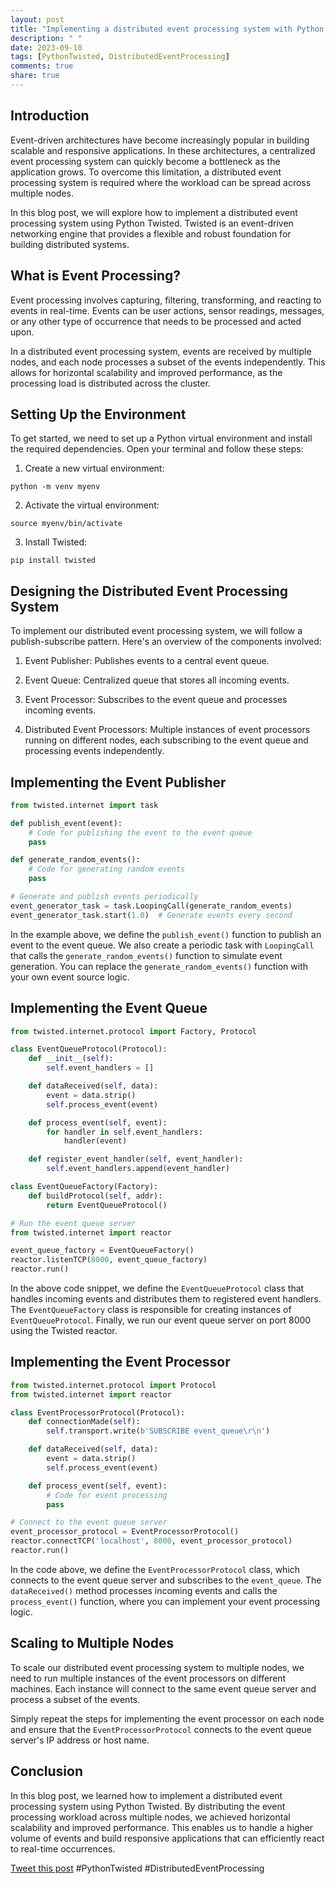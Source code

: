 ```yaml
---
layout: post
title: "Implementing a distributed event processing system with Python Twisted"
description: " "
date: 2023-09-18
tags: [PythonTwisted, DistributedEventProcessing]
comments: true
share: true
---
```


## Introduction

Event-driven architectures have become increasingly popular in building scalable and responsive applications. In these architectures, a centralized event processing system can quickly become a bottleneck as the application grows. To overcome this limitation, a distributed event processing system is required where the workload can be spread across multiple nodes.

In this blog post, we will explore how to implement a distributed event processing system using Python Twisted. Twisted is an event-driven networking engine that provides a flexible and robust foundation for building distributed systems.

## What is Event Processing?

Event processing involves capturing, filtering, transforming, and reacting to events in real-time. Events can be user actions, sensor readings, messages, or any other type of occurrence that needs to be processed and acted upon.

In a distributed event processing system, events are received by multiple nodes, and each node processes a subset of the events independently. This allows for horizontal scalability and improved performance, as the processing load is distributed across the cluster.

## Setting Up the Environment

To get started, we need to set up a Python virtual environment and install the required dependencies. Open your terminal and follow these steps:

1. Create a new virtual environment:
```
python -m venv myenv
```

2. Activate the virtual environment:
```
source myenv/bin/activate
```

3. Install Twisted:
```
pip install twisted
```

## Designing the Distributed Event Processing System

To implement our distributed event processing system, we will follow a publish-subscribe pattern. Here's an overview of the components involved:

1. Event Publisher: Publishes events to a central event queue.

2. Event Queue: Centralized queue that stores all incoming events.

3. Event Processor: Subscribes to the event queue and processes incoming events.

4. Distributed Event Processors: Multiple instances of event processors running on different nodes, each subscribing to the event queue and processing events independently.

## Implementing the Event Publisher

```python
from twisted.internet import task

def publish_event(event):
    # Code for publishing the event to the event queue
    pass

def generate_random_events():
    # Code for generating random events
    pass

# Generate and publish events periodically
event_generator_task = task.LoopingCall(generate_random_events)
event_generator_task.start(1.0)  # Generate events every second
```

In the example above, we define the `publish_event()` function to publish an event to the event queue. We also create a periodic task with `LoopingCall` that calls the `generate_random_events()` function to simulate event generation. You can replace the `generate_random_events()` function with your own event source logic.

## Implementing the Event Queue

```python
from twisted.internet.protocol import Factory, Protocol

class EventQueueProtocol(Protocol):
    def __init__(self):
        self.event_handlers = []

    def dataReceived(self, data):
        event = data.strip()
        self.process_event(event)

    def process_event(self, event):
        for handler in self.event_handlers:
            handler(event)

    def register_event_handler(self, event_handler):
        self.event_handlers.append(event_handler)

class EventQueueFactory(Factory):
    def buildProtocol(self, addr):
        return EventQueueProtocol()

# Run the event queue server
from twisted.internet import reactor

event_queue_factory = EventQueueFactory()
reactor.listenTCP(8000, event_queue_factory)
reactor.run()
```

In the above code snippet, we define the `EventQueueProtocol` class that handles incoming events and distributes them to registered event handlers. The `EventQueueFactory` class is responsible for creating instances of `EventQueueProtocol`. Finally, we run our event queue server on port 8000 using the Twisted reactor.

## Implementing the Event Processor

```python
from twisted.internet.protocol import Protocol
from twisted.internet import reactor

class EventProcessorProtocol(Protocol):
    def connectionMade(self):
        self.transport.write(b'SUBSCRIBE event_queue\r\n')

    def dataReceived(self, data):
        event = data.strip()
        self.process_event(event)

    def process_event(self, event):
        # Code for event processing
        pass

# Connect to the event queue server
event_processor_protocol = EventProcessorProtocol()
reactor.connectTCP('localhost', 8000, event_processor_protocol)
reactor.run()
```

In the code above, we define the `EventProcessorProtocol` class, which connects to the event queue server and subscribes to the `event_queue`. The `dataReceived()` method processes incoming events and calls the `process_event()` function, where you can implement your event processing logic.

## Scaling to Multiple Nodes

To scale our distributed event processing system to multiple nodes, we need to run multiple instances of the event processors on different machines. Each instance will connect to the same event queue server and process a subset of the events.

Simply repeat the steps for implementing the event processor on each node and ensure that the `EventProcessorProtocol` connects to the event queue server's IP address or host name.

## Conclusion

In this blog post, we learned how to implement a distributed event processing system using Python Twisted. By distributing the event processing workload across multiple nodes, we achieved horizontal scalability and improved performance. This enables us to handle a higher volume of events and build responsive applications that can efficiently react to real-time occurrences.

[Tweet this post](https://twitter.com/intent/tweet?url=https://www.example.com/blog/distributed-event-processing-python-twisted&text=Implementing%20a%20distributed%20event%20processing%20system%20with%20Python%20Twisted) #PythonTwisted #DistributedEventProcessing